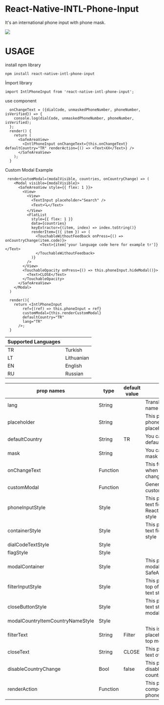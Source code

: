# React-Native-INTL-Phone-Input
It's an international phone input with phone mask. 

![](mgif.gif)


# USAGE

install npm library
```
npm install react-native-intl-phone-input
```


İmport library
```
import IntlPhoneInput from 'react-native-intl-phone-input';
```
use component
```
  onChangeText = ({dialCode, unmaskedPhoneNumber, phoneNumber, isVerified}) => {
    console.log(dialCode, unmaskedPhoneNumber, phoneNumber, isVerified);
  };
  render() {
    return (
      <SafeAreaView>
        <IntlPhoneInput onChangeText={this.onChangeText} defaultCountry="TR" renderAction={() => <Text>XX</Text>} />
      </SafeAreaView>
    );
  }
```



Custom Modal Example
```
 renderCustomModal=(modalVisible, countries, onCountryChange) => (
    <Modal visible={modalVisible}>
      <SafeAreaView style={{ flex: 1 }}>
        <View>
          <View>
            <TextInput placeholder="Search" />
            <Text>🔍</Text>
          </View>
          <FlatList
            style={{ flex: 1 }}
            data={countries}
            keyExtractor={(item, index) => index.toString()}
            renderItem={({ item }) => (
              <TouchableWithoutFeedback onPress={() => onCountryChange(item.code)}>
                <Text>{item['your language code here for example tr']}</Text>
              </TouchableWithoutFeedback>
            )}
          />
        </View>
        <TouchableOpacity onPress={() => this.phoneInput.hideModal()}>
          <Text>CLOSE</Text>
        </TouchableOpacity>
      </SafeAreaView>
    </Modal>
  )

  render(){
    return <IntlPhoneInput
        ref={(ref) => this.phoneInput = ref}
        customModal={this.renderCustomModal}
        defaultCountry="TR"
        lang="TR"
      />;
  }

```



Supported Languages |  |
--- | --- |
TR | Turkish |
LT | Lithuanian |
EN | English |
RU | Russian |



prop names |type |default value | comment 
--- | --- | --- | --- 
lang | String |  | Translate country name on modal
placeholder | String |  | This prop change the phone input placeholder
defaultCountry | String | TR | You can change your default country code 
mask | String |  | You can set custom mask
onChangeText | Function |  | This function works when input text is changed 
customModal | Function |  | Generate your custom modal
phoneInputStyle | Style |  | This prop is about the text field's ReactNative.TextInput style 
containerStyle | Style |  | This prop is about the text field's container style 
dialCodeTextStyle | Style |  |  
flagStyle | Style |  |  
modalContainer | Style |  | This prop is about the modal field's SafeAreaView style.
filterInputStyle | Style |  | This prop is about the top of model filter text style 
closeButtonStyle | Style |  | This prop is about text style of bottom modal
modalCountryItemCountryNameStyle | Style |  |  
filterText | String | Filter | This is the text of placeholder input of top modal 
closeText | String | CLOSE | This prop is about the text of bottom modal 
disableCountryChange | Bool | false | This prop is about disable open select country modal
renderAction | Function |  | This prop attaching a component right of phone input

